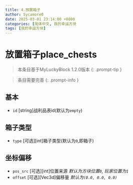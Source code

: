 ```yaml
---
title: 4.放置箱子
author: Sycamore0
date: 2025-03-01 23:14:00 +0800
categories: [简体中文, 我的幸运方块
tags: [我的幸运方块]
---
```


# 放置箱子place_chests

> 本条目基于MyLuckyBlock 1.2.0版本
{: .prompt-tip }

> 条目需要完善
{: .prompt-info }

## 基本
- `id` [string]战利品表id(默认为`empty`)

## 箱子类型
- `type` [可选][int]箱子类型(默认为`0`,即箱子)

## 坐标偏移
- `pos_src` [可选][int]位置来源 *默认为方块位置`0`, 玩家位置为`1`*
- `offset` [可选][Vec3d]偏移量 *默认为`(0.0, 0.0, 0.0)`*
